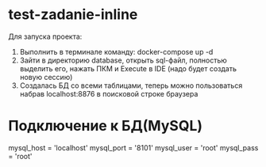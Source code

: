 # test-zadanie-inline

Для запуска проекта:
1) Выполнить в терминале команду: docker-compose up -d
2) Зайти в директорию database, открыть sql-файл, полностью выделить его, нажать ПКМ и Execute в IDE (надо будет создать новую сессию)
3) Создалась БД со всеми таблицами, теперь можно пользоваться набрав localhost:8876 в поисковой строке браузера

# Подключение к БД(MySQL)

mysql_host = 'localhost'
mysql_port = '8101'
mysql_user = 'root'
mysql_pass = 'root'
